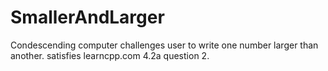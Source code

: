 # SmallerAndLarger
Condescending computer challenges user to write one number larger than another. satisfies learncpp.com 4.2a question 2.
